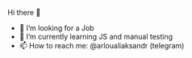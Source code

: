 Hi there 👋

- 🔭 I’m looking for a Job
- 🌱 I’m currently learning JS and manual testing
- 📫 How to reach me: 
@arloualiaksandr (telegram)

